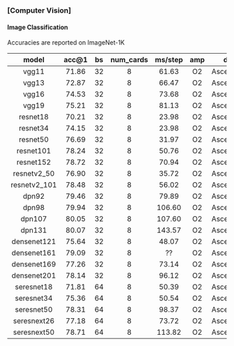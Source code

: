 ### [Computer Vision]

#### Image Classification
Accuracies are reported on ImageNet-1K

| model | acc@1 | bs | num_cards | ms/step | amp | device | config | 
:-: | :-: | :-: | :-: | :-: | :-: | :-: | :-: |
| vgg11| 71.86 | 32 | 8 |  61.63  |  O2 |  Ascend_910A  | [mindcv_vgg](https://github.com/mindspore-lab/mindcv/blob/main/configs/vgg) | 
| vgg13| 72.87 | 32 | 8 |  66.47  |  O2 |  Ascend_910A  | [mindcv_vgg](https://github.com/mindspore-lab/mindcv/blob/main/configs/vgg) |
| vgg16| 74.53 | 32 | 8 |  73.68  |  O2 |  Ascend_910A  | [mindcv_vgg](https://github.com/mindspore-lab/mindcv/blob/main/configs/vgg) |
| vgg19| 75.21 | 32 | 8 |  81.13  |  O2 |  Ascend_910A  | [mindcv_vgg](https://github.com/mindspore-lab/mindcv/blob/main/configs/vgg) |
| resnet18| 70.21 | 32 | 8 |  23.98  |  O2 |  Ascend_910A  | [mindcv_resnet](https://github.com/mindspore-lab/mindcv/blob/main/configs/resnet) |
| resnet34| 74.15 | 32 | 8 |  23.98  |  O2 |  Ascend_910A  | [mindcv_resnet](https://github.com/mindspore-lab/mindcv/blob/main/configs/resnet) |
| resnet50| 76.69 | 32 | 8 |  31.97  |  O2 |  Ascend_910A  | [mindcv_resnet](https://github.com/mindspore-lab/mindcv/blob/main/configs/resnet) |
| resnet101| 78.24 | 32 | 8 | 50.76   |  O2 |  Ascend_910A  | [mindcv_resnet](https://github.com/mindspore-lab/mindcv/blob/main/configs/resnet) |
| resnet152| 78.72 | 32 | 8 |  70.94  |  O2 |  Ascend_910A  | [mindcv_resnet](https://github.com/mindspore-lab/mindcv/blob/main/configs/resnet) |
| resnetv2_50| 76.90 | 32 | 8 | 35.72   |  O2 |  Ascend_910A  | [mindcv_resnetv2](https://github.com/mindspore-lab/mindcv/blob/main/configs/resnetv2) |
| resnetv2_101| 78.48 | 32 | 8 |  56.02  |  O2 |  Ascend_910A  | [mindcv_resnetv2](https://github.com/mindspore-lab/mindcv/blob/main/configs/resnetv2) |
| dpn92  | 79.46 | 32 | 8 | 79.89   |  O2 |  Ascend_910A  | [mindcv_dpn](https://github.com/mindspore-lab/mindcv/blob/main/configs/dpn) |
| dpn98  | 79.94 | 32 | 8 | 106.60  |  O2 |  Ascend_910A  | [mindcv_dpn](https://github.com/mindspore-lab/mindcv/blob/main/configs/dpn) |
| dpn107 | 80.05 | 32 | 8 | 107.60  |  O2 |  Ascend_910A  | [mindcv_dpn](https://github.com/mindspore-lab/mindcv/blob/main/configs/dpn) |
| dpn131 | 80.07 | 32 | 8 | 143.57  |  O2 |  Ascend_910A  | [mindcv_dpn](https://github.com/mindspore-lab/mindcv/blob/main/configs/dpn) |
| densenet121  | 75.64 | 32 | 8 | 48.07   |  O2 |  Ascend_910A  | [mindcv_densenet](https://github.com/mindspore-lab/mindcv/blob/main/configs/densenet) |
| densenet161  | 79.09 | 32 | 8 | ??  |  O2 |  Ascend_910A  | [mindcv_densenet](https://github.com/mindspore-lab/mindcv/blob/main/configs/densenet) |
| densenet169 | 77.26 | 32 | 8 | 73.14  |  O2 |  Ascend_910A  | [mindcv_densenet](https://github.com/mindspore-lab/mindcv/blob/main/configs/densenet) |
| densenet201 | 78.14 | 32 | 8 | 96.12  |  O2 |  Ascend_910A  | [mindcv_densenet](https://github.com/mindspore-lab/mindcv/blob/main/configs/densenet) |
| seresnet18 | 71.81 | 64 | 8 | 50.39  |  O2 |  Ascend_910A  | [mindcv_senet](https://github.com/mindspore-lab/mindcv/blob/main/configs/senet) |
| seresnet34 | 75.36 | 64 | 8 | 50.54 |  O2 |  Ascend_910A  | [mindcv_senet](https://github.com/mindspore-lab/mindcv/blob/main/configs/senet) |
| seresnet50 | 78.31 | 64 | 8 | 98.37  |  O2 |  Ascend_910A  | [mindcv_senet](https://github.com/mindspore-lab/mindcv/blob/main/configs/senet) |
| seresnext26 | 77.18 | 64 | 8 | 73.72  |  O2 |  Ascend_910A  | [mindcv_senet](https://github.com/mindspore-lab/mindcv/blob/main/configs/senet) |
| seresnext50 | 78.71 | 64 | 8 | 113.82  |  O2 |  Ascend_910A  | [mindcv_senet](https://github.com/mindspore-lab/mindcv/blob/main/configs/senet) |